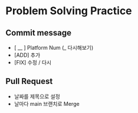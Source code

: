 # Problem Solving Practice

## Commit message 
- [ __ ] Platform Num (_ 다시해보기) 
- [ADD] 추가
- [FIX] 수정 / 다시 

## Pull Request
- 날짜를 제목으로 설정 
- 날마다 main 브랜치로 Merge
